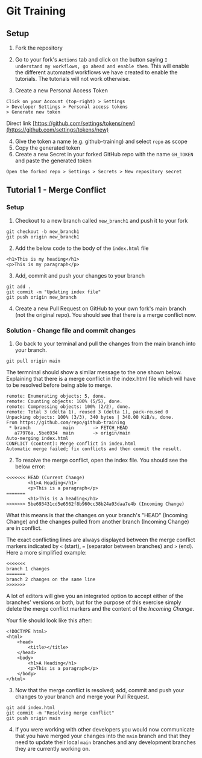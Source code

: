 # Git Training

## Setup

1. Fork the repository

1. Go to your fork's `Actions` tab and click on the button saying `I understand my workflows, go ahead and enable them`.
This will enable the different automated workflows we have created to enable the tutorials. The tutorials will not work otherwise.

1. Create a new Personal Access Token

```
Click on your Account (top-right) > Settings
> Developer Settings > Personal access tokens
> Generate new token
```

Direct link [https://github.com/settings/tokens/new](https://github.com/settings/tokens/new)

4. Give the token a name (e.g. github-training) and select `repo` as scope
1. Copy the generated token 
1. Create a new Secret in your forked GitHub repo with the name `GH_TOKEN` and paste the generated token

```
Open the forked repo > Settings > Secrets > New repository secret
```


## Tutorial 1 - Merge Conflict

### Setup

1. Checkout to a new branch called `new_branch1` and push it to your fork

```
git checkout -b new_branch1
git push origin new_branch1
```

2. Add the below code to the body of the `index.html` file

```
<h1>This is my heading</h1>
<p>This is my paragraph</p>
```

3. Add, commit and push your changes to your branch

```
git add .
git commit -m "Updating index file"
git push origin new_branch
```

4. Create a new Pull Request on GitHub to your own fork's main branch (not the original repo). You should see that there is a merge conflict now.

### Solution - Change file and commit changes

1. Go back to your terminal and pull the changes from the main branch into your branch.

```
git pull origin main
```

The termninal should show a similar message to the one shown below. Explaining that there is a merge conflict in the index.html file which will have to be resolved before being able to merge.

```
remote: Enumerating objects: 5, done.
remote: Counting objects: 100% (5/5), done.
remote: Compressing objects: 100% (2/2), done.
remote: Total 3 (delta 1), reused 3 (delta 1), pack-reused 0
Unpacking objects: 100% (3/3), 340 bytes | 340.00 KiB/s, done.
From https://github.com/repo/github-training
 * branch            main       -> FETCH_HEAD
   a77976a..5be6934  main       -> origin/main
Auto-merging index.html
CONFLICT (content): Merge conflict in index.html
Automatic merge failed; fix conflicts and then commit the result.
```

2. To resolve the merge conflict, open the index file.
You should see the below error:

```
<<<<<<< HEAD (Current Change)   
	    <h1>A Heading</h1>
	    <p>This is a paragraph</p>
======= 
        <h1>This is a heading</h1>
>>>>>>> 5be693431cd5e6562f8b960cc38b24a93daa7e4b (Incoming Change)
```

What this means is that the changes on your branch's "HEAD" (Incoming Change) and the changes pulled from another branch (Incoming Change) are in conflict.

The exact conflicting lines are always displayed between the merge conflict markers indicated by `<` (start), `=` (separator between branches) and `>` (end).
Here a more simplified example:

```
<<<<<<<
branch 1 changes
======= 
branch 2 changes on the same line
>>>>>>>
```

A lot of editors will give you an integrated option to accept either of the branches' versions or both, but for the purpose of this exercise simply delete the merge conflict markers and the content of the _Incoming Change_.

Your file should look like this after:
```
<!DOCTYPE html>
<html>
    <head>
        <title></title>
    </head>
    <body>
        <h1>A Heading</h1>
        <p>This is a paragraph</p>
    </body>
</html>
```
3. Now that the merge conflict is resolved; add, commit and push your changes to your branch and merge your Pull Request.

```
git add index.html
git commit -m "Resolving merge conflict"
git push origin main
```

4. If you were working with other developers you would now communicate that you have merged your changes into the `main` branch and that they need to update their local `main` branches and any development branches they are currently working on.
